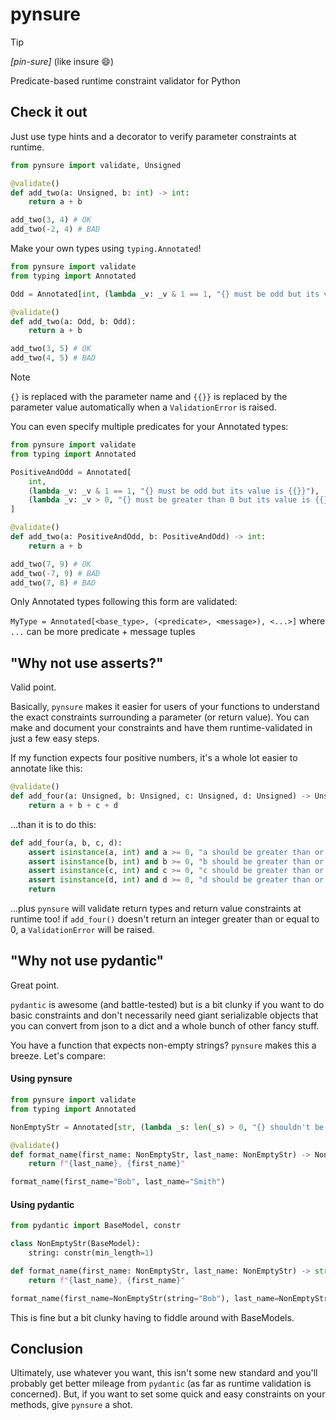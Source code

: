# pynsure

> [!TIP]
> *[pin-sure]* (like insure 😄)

Predicate-based runtime constraint validator for Python


## Check it out

Just use type hints and a decorator to verify parameter constraints at runtime.

```py
from pynsure import validate, Unsigned

@validate()
def add_two(a: Unsigned, b: int) -> int:
    return a + b

add_two(3, 4) # OK
add_two(-2, 4) # BAD
```

Make your own types using `typing.Annotated`!

```py
from pynsure import validate
from typing import Annotated

Odd = Annotated[int, (lambda _v: _v & 1 == 1, "{} must be odd but its value is {{}}")]

@validate()
def add_two(a: Odd, b: Odd):
    return a + b

add_two(3, 5) # OK
add_two(4, 5) # BAD
```

> [!Note]
> `{}` is replaced with the parameter name and `{{}}` is replaced by the
parameter value automatically when a `ValidationError` is raised.

You can even specify multiple predicates for your Annotated types:

```py
from pynsure import validate
from typing import Annotated

PositiveAndOdd = Annotated[
    int,
    (lambda _v: _v & 1 == 1, "{} must be odd but its value is {{}}"),
    (lambda _v: _v > 0, "{} must be greater than 0 but its value is {{}}"),
]

@validate()
def add_two(a: PositiveAndOdd, b: PositiveAndOdd) -> int:
    return a + b

add_two(7, 9) # OK
add_two(-7, 9) # BAD
add_two(7, 8) # BAD
```

Only Annotated types following this form are validated:

`MyType = Annotated[<base_type>, (<predicate>, <message>), <...>]` where `...`
can be more predicate + message tuples


## "Why not use asserts?"

Valid point.

Basically, `pynsure` makes it easier for users of your functions to understand
the exact constraints surrounding a parameter (or return value). You can make
and document your constraints and have them runtime-validated in just a few
easy steps.

If my function expects four positive numbers, it's a whole lot easier to
annotate like this:

```py
@validate()
def add_four(a: Unsigned, b: Unsigned, c: Unsigned, d: Unsigned) -> Unsigned:
    return a + b + c + d
```

...than it is to do this:

```py
def add_four(a, b, c, d):
    assert isinstance(a, int) and a >= 0, "a should be greater than or equal to 0"
    assert isinstance(b, int) and b >= 0, "b should be greater than or equal to 0"
    assert isinstance(c, int) and c >= 0, "c should be greater than or equal to 0"
    assert isinstance(d, int) and d >= 0, "d should be greater than or equal to 0"
    return
```

...plus `pynsure` will validate return types and return value constraints at
runtime too! if `add_four()` doesn't return an integer greater than or equal to
0, a `ValidationError` will be raised.


## "Why not use pydantic"

Great point.

`pydantic` is awesome (and battle-tested) but is a bit clunky if you want to do
basic constraints and don't necessarily need giant serializable objects that
you can convert from json to a dict and a whole bunch of other fancy stuff.

You have a function that expects non-empty strings? `pynsure` makes this a
breeze. Let's compare:


#### Using pynsure
```py
from pynsure import validate
from typing import Annotated

NonEmptyStr = Annotated[str, (lambda _s: len(_s) > 0, "{} shouldn't be empty")]

@validate()
def format_name(first_name: NonEmptyStr, last_name: NonEmptyStr) -> NonEmptyStr:
    return f"{last_name}, {first_name}"

format_name(first_name="Bob", last_name="Smith")
```

#### Using pydantic
```py
from pydantic import BaseModel, constr

class NonEmptyStr(BaseModel):
    string: constr(min_length=1)

def format_name(first_name: NonEmptyStr, last_name: NonEmptyStr) -> str:
    return f"{last_name}, {first_name}"

format_name(first_name=NonEmptyStr(string="Bob"), last_name=NonEmptyStr(string="Smith"))

```

This is fine but a bit clunky having to fiddle around with BaseModels.

## Conclusion

Ultimately, use whatever you want, this isn't some new standard and you'll
probably get better mileage from `pydantic` (as far as runtime validation is
concerned). But, if you want to set some quick and easy constraints on your
methods, give `pynsure` a shot.
